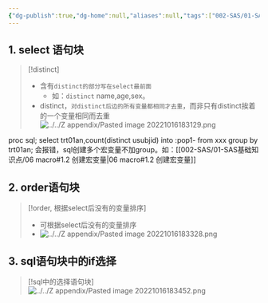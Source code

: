 ```yaml
---
{"dg-publish":true,"dg-home":null,"aliases":null,"tags":["002-SAS/01-SAS基础知识点"],"permalink":"/002-SAS/01-SAS基础知识点/07 proc sql/","dgPassFrontmatter":true}
---
```



## 1. select 语句块

> [!distinct]
> - 含有`distinct的部分写在select最前面`
> 	- 如：`distinct` name,age,sex。
> - distinct，`对distinct后边的所有变量都相同才去重`，而非只有distinct挨着的一个变量相同而去重
> ![../../Z appendix/Pasted image 20221016183129.png](/img/user/Z%20appendix/Pasted%20image%2020221016183129.png)

proc sql; select trt01an,count(distinct usubjid) into :pop1-  from xxx group by trt01an;
	会报错，sql创建多个宏变量不加group。如：[[002-SAS/01-SAS基础知识点/06 macro#1.2 创建宏变量\|06 macro#1.2 创建宏变量]]
	
## 2. order语句块

> [!order, 根据select后没有的变量排序]
> - 可根据select后没有的变量排序
> - ![../../Z appendix/Pasted image 20221016183328.png](/img/user/Z%20appendix/Pasted%20image%2020221016183328.png)

## 3. sql语句块中的if选择

> [!sql中的选择语句块]
> ![../../Z appendix/Pasted image 20221016183452.png](/img/user/Z%20appendix/Pasted%20image%2020221016183452.png)

